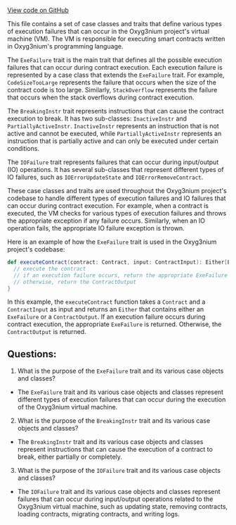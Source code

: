 [View code on GitHub](https://github.com/oxyg3nium/oxyg3nium/protocol/src/main/scala/org/oxyg3nium/protocol/vm/ExeFailure.scala)

This file contains a set of case classes and traits that define various types of execution failures that can occur in the Oxyg3nium project's virtual machine (VM). The VM is responsible for executing smart contracts written in Oxyg3nium's programming language. 

The `ExeFailure` trait is the main trait that defines all the possible execution failures that can occur during contract execution. Each execution failure is represented by a case class that extends the `ExeFailure` trait. For example, `CodeSizeTooLarge` represents the failure that occurs when the size of the contract code is too large. Similarly, `StackOverflow` represents the failure that occurs when the stack overflows during contract execution. 

The `BreakingInstr` trait represents instructions that can cause the contract execution to break. It has two sub-classes: `InactiveInstr` and `PartiallyActiveInstr`. `InactiveInstr` represents an instruction that is not active and cannot be executed, while `PartiallyActiveInstr` represents an instruction that is partially active and can only be executed under certain conditions. 

The `IOFailure` trait represents failures that can occur during input/output (IO) operations. It has several sub-classes that represent different types of IO failures, such as `IOErrorUpdateState` and `IOErrorRemoveContract`. 

These case classes and traits are used throughout the Oxyg3nium project's codebase to handle different types of execution failures and IO failures that can occur during contract execution. For example, when a contract is executed, the VM checks for various types of execution failures and throws the appropriate exception if any failure occurs. Similarly, when an IO operation fails, the appropriate IO failure exception is thrown. 

Here is an example of how the `ExeFailure` trait is used in the Oxyg3nium project's codebase:

```scala
def executeContract(contract: Contract, input: ContractInput): Either[ExeFailure, ContractOutput] = {
  // execute the contract
  // if an execution failure occurs, return the appropriate ExeFailure
  // otherwise, return the ContractOutput
}
```

In this example, the `executeContract` function takes a `Contract` and a `ContractInput` as input and returns an `Either` that contains either an `ExeFailure` or a `ContractOutput`. If an execution failure occurs during contract execution, the appropriate `ExeFailure` is returned. Otherwise, the `ContractOutput` is returned.
## Questions: 
 1. What is the purpose of the `ExeFailure` trait and its various case objects and classes?
- The `ExeFailure` trait and its various case objects and classes represent different types of execution failures that can occur during the execution of the Oxyg3nium virtual machine.

2. What is the purpose of the `BreakingInstr` trait and its various case objects and classes?
- The `BreakingInstr` trait and its various case objects and classes represent instructions that can cause the execution of a contract to break, either partially or completely.

3. What is the purpose of the `IOFailure` trait and its various case objects and classes?
- The `IOFailure` trait and its various case objects and classes represent failures that can occur during input/output operations related to the Oxyg3nium virtual machine, such as updating state, removing contracts, loading contracts, migrating contracts, and writing logs.